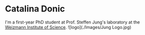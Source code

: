 # Catalina Donic
I'm a first-year PhD student at Prof. Steffen Jung's laboratory at the [Weizmann Institute of Science](https://www.weizmann.ac.il/pages/).
![logo](./Images/Jung Logo.jpg)
